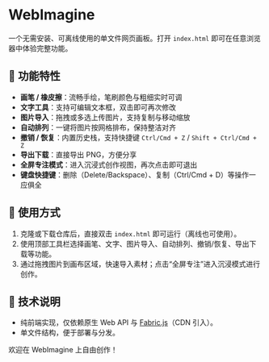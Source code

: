 # WebImagine

一个无需安装、可离线使用的单文件网页画板。打开 `index.html` 即可在任意浏览器中体验完整功能。

## 🌟 功能特性

- **画笔 / 橡皮擦**：流畅手绘，笔刷颜色与粗细实时可调
- **文字工具**：支持可编辑文本框，双击即可再次修改
- **图片导入**：拖拽或多选上传图片，支持复制与移动缩放
- **自动排列**：一键将图片按网格排布，保持整洁对齐
- **撤销 / 恢复**：内置历史栈，支持快捷键 `Ctrl/Cmd + Z` / `Shift + Ctrl/Cmd + Z`
- **导出下载**：直接导出 PNG，方便分享
- **全屏专注模式**：进入沉浸式创作视图，再次点击即可退出
- **键盘快捷键**：删除（Delete/Backspace）、复制（Ctrl/Cmd + D）等操作一应俱全

## 🚀 使用方式

1. 克隆或下载仓库后，直接双击 `index.html` 即可运行（离线也可使用）。
2. 使用顶部工具栏选择画笔、文字、图片导入、自动排列、撤销/恢复、导出下载等功能。
3. 通过拖拽图片到画布区域，快速导入素材；点击“全屏专注”进入沉浸模式进行创作。

## 🧰 技术说明

- 纯前端实现，仅依赖原生 Web API 与 [Fabric.js](https://fabricjs.com/)（CDN 引入）。
- 单文件结构，便于部署与分发。

欢迎在 WebImagine 上自由创作！
